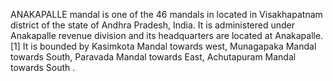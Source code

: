 ANAKAPALLE mandal is one of the 46 mandals in located in Visakhapatnam district of the state of Andhra Pradesh, India. It is administered under Anakapalle revenue division and its headquarters are located at Anakapalle.[1] It is bounded by Kasimkota Mandal towards west, Munagapaka Mandal towards South, Paravada Mandal towards East, Achutapuram Mandal towards South .
